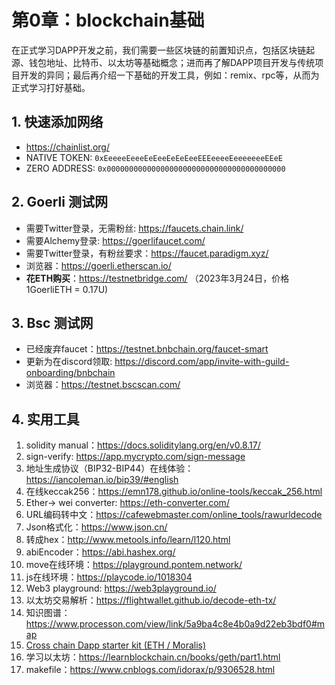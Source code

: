 # 第0章：blockchain基础

在正式学习DAPP开发之前，我们需要一些区块链的前置知识点，包括区块链起源、钱包地址、比特币、以太坊等基础概念；进而再了解DAPP项目开发与传统项目开发的异同；最后再介绍一下基础的开发工具，例如：remix、rpc等，从而为正式学习打好基础。



## 1. 快速添加网络

- https://chainlist.org/
- NATIVE TOKEN:   `0xEeeeeEeeeEeEeeEeEeEeeEEEeeeeEeeeeeeeEEeE`
- ZERO ADDRESS: `0x0000000000000000000000000000000000000000`



## 2. Goerli 测试网

- 需要Twitter登录，无需粉丝: https://faucets.chain.link/
- 需要Alchemy登录: https://goerlifaucet.com/
- 需要Twitter登录，有粉丝要求：https://faucet.paradigm.xyz/
- 浏览器：https://goerli.etherscan.io/
- **花ETH购买**：https://testnetbridge.com/ （2023年3月24日，价格1GoerliETH = 0.17U)



## 3. Bsc 测试网

- 已经废弃faucet：https://testnet.bnbchain.org/faucet-smart
- 更新为在discord领取: https://discord.com/app/invite-with-guild-onboarding/bnbchain
- 浏览器：https://testnet.bscscan.com/



## 4. 实用工具

1. solidity manual：https://docs.soliditylang.org/en/v0.8.17/
2. sign-verify: https://app.mycrypto.com/sign-message
3. 地址生成协议（BIP32-BIP44）在线体验：https://iancoleman.io/bip39/#english
4. 在线keccak256：https://emn178.github.io/online-tools/keccak_256.html
5. Ether-> wei converter: https://eth-converter.com/
6. URL编码转中文：https://cafewebmaster.com/online_tools/rawurldecode
7. Json格式化：https://www.json.cn/
8. 转成hex：http://www.metools.info/learn/l120.html
9. abiEncoder：https://abi.hashex.org/
10. move在线环境：https://playground.pontem.network/
11. js在线环境：https://playcode.io/1018304
12. Web3 playground: https://web3playground.io/
13. 以太坊交易解析：https://flightwallet.github.io/decode-eth-tx/
15. 知识图谱：https://www.processon.com/view/link/5a9ba4c8e4b0a9d22eb3bdf0#map
17. [Cross chain Dapp starter kit (ETH / Moralis)](https://reactjsexample.com/cross-chain-dapp-starter-kit-eth-moralis/)
18. 学习以太坊：https://learnblockchain.cn/books/geth/part1.html
19. makefile：https://www.cnblogs.com/idorax/p/9306528.html
